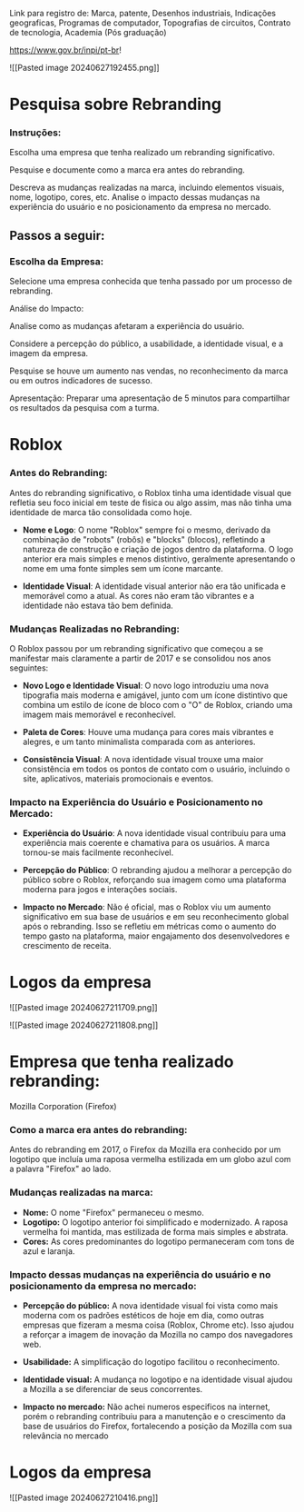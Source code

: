 Link para registro de:
Marca, patente, Desenhos industriais, Indicações geograficas, Programas de computador, Topografias de circuitos, Contrato de tecnologia, Academia (Pós graduação)

https://www.gov.br/inpi/pt-br!

![[Pasted image 20240627192455.png]]


# Pesquisa sobre Rebranding

### Instruções:
Escolha uma empresa que tenha realizado um rebranding significativo.

Pesquise e documente como a marca era antes do rebranding.

Descreva as mudanças realizadas na marca, incluindo elementos visuais, nome, logotipo, cores, etc. Analise o impacto dessas mudanças na experiência do usuário e no posicionamento da empresa no mercado.

## Passos a seguir:

### Escolha da Empresa:

Selecione uma empresa conhecida que tenha passado por um processo de rebranding.

Análise do Impacto:

Analise como as mudanças afetaram a experiência do usuário.

Considere a percepção do público, a usabilidade, a identidade visual, e a imagem da empresa.

Pesquise se houve um aumento nas vendas, no reconhecimento da marca ou em outros indicadores de sucesso.

Apresentação: Preparar uma apresentação de 5 minutos para compartilhar os resultados da pesquisa com a turma.




# Roblox

### Antes do Rebranding:

Antes do rebranding significativo, o Roblox tinha uma identidade visual que refletia seu foco inicial em teste de fisica ou algo assim, mas não tinha uma identidade de marca tão consolidada como hoje.

- **Nome e Logo**: O nome "Roblox" sempre foi o mesmo, derivado da combinação de "robots" (robôs) e "blocks" (blocos), refletindo a natureza de construção e criação de jogos dentro da plataforma. O logo anterior era mais simples e menos distintivo, geralmente apresentando o nome em uma fonte simples sem um ícone marcante.
    
- **Identidade Visual**: A identidade visual anterior não era tão unificada e memorável como a atual. As cores não eram tão vibrantes e a identidade não estava tão bem definida.
    

### Mudanças Realizadas no Rebranding:

O Roblox passou por um rebranding significativo que começou a se manifestar mais claramente a partir de 2017 e se consolidou nos anos seguintes:

- **Novo Logo e Identidade Visual**: O novo logo introduziu uma nova tipografia mais moderna e amigável, junto com um ícone distintivo que combina um estilo de ícone de bloco com o "O" de Roblox, criando uma imagem mais memorável e reconhecível.
    
- **Paleta de Cores**: Houve uma mudança para cores mais vibrantes e alegres, e um tanto minimalista comparada com as anteriores.
    
- **Consistência Visual**: A nova identidade visual trouxe uma maior consistência em todos os pontos de contato com o usuário, incluindo o site, aplicativos, materiais promocionais e eventos.
    

### Impacto na Experiência do Usuário e Posicionamento no Mercado:

- **Experiência do Usuário**: A nova identidade visual contribuiu para uma experiência mais coerente e chamativa para os usuários. A marca tornou-se mais facilmente reconhecível.
    
- **Percepção do Público**: O rebranding ajudou a melhorar a percepção do público sobre o Roblox, reforçando sua imagem como uma plataforma moderna para jogos e interações sociais.
    
- **Impacto no Mercado**: Não é oficial, mas o Roblox viu um aumento significativo em sua base de usuários e em seu reconhecimento global após o rebranding. Isso se refletiu em métricas como o aumento do tempo gasto na plataforma, maior engajamento dos desenvolvedores e crescimento de receita.

# Logos da empresa

![[Pasted image 20240627211709.png]]


![[Pasted image 20240627211808.png]]




# Empresa que tenha realizado rebranding:

Mozilla Corporation (Firefox)

### Como a marca era antes do rebranding:

Antes do rebranding em 2017, o Firefox da Mozilla era conhecido por um logotipo que incluía uma raposa vermelha estilizada em um globo azul com a palavra "Firefox" ao lado. 

### Mudanças realizadas na marca:

- **Nome:** O nome "Firefox" permaneceu o mesmo.
- **Logotipo:** O logotipo anterior foi simplificado e modernizado. A raposa vermelha foi mantida, mas estilizada de forma mais simples e abstrata.
- **Cores:** As cores predominantes do logotipo permaneceram com tons de azul e laranja.

### Impacto dessas mudanças na experiência do usuário e no posicionamento da empresa no mercado:

- **Percepção do público:** A nova identidade visual foi vista como mais moderna com os padrões estéticos de hoje em dia, como outras empresas que fizeram a mesma coisa (Roblox, Chrome etc). Isso ajudou a reforçar a imagem de inovação da Mozilla no campo dos navegadores web.
    
- **Usabilidade:** A simplificação do logotipo facilitou o reconhecimento.
    
- **Identidade visual:** A mudança no logotipo e na identidade visual ajudou a Mozilla a se diferenciar de seus concorrentes.
    
- **Impacto no mercado:** Não achei numeros especificos na internet, porém o rebranding contribuiu para a manutenção e o crescimento da base de usuários do Firefox, fortalecendo a posição da Mozilla com sua relevância no mercado 


# Logos da empresa

![[Pasted image 20240627210416.png]]



